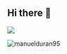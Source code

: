 ## Hi there 👋

<img
  align="center"
  src="https://github-readme-stats.vercel.app/api/?username=JayArch97&theme=dracula"
/>

<p><img align="left" src="https://github-readme-stats.vercel.app/api/top-langs?username=JayArch97&show_icons=true&locale=en&layout=compact" alt="manuelduran95" /></p>
